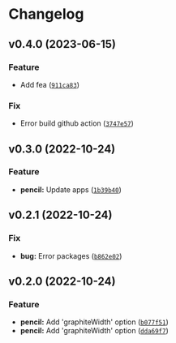 # Changelog

<!--next-version-placeholder-->

## v0.4.0 (2023-06-15)

### Feature

* Add fea ([`911ca83`](https://github.com/thuongnn/github-actions-learning-python/commit/911ca83dd87fb87d977b42eb4ceef4714d525452))

### Fix

* Error build github action ([`3747e57`](https://github.com/thuongnn/github-actions-learning-python/commit/3747e572016472fc2e374599565d0476e38f4a69))

## v0.3.0 (2022-10-24)
### Feature
* **pencil:** Update apps ([`1b39b40`](https://github.com/thuongnn/github-actions-learning-python/commit/1b39b40f13a289c6a6501e5ea708a76e41a92d58))

## v0.2.1 (2022-10-24)
### Fix
* **bug:** Error packages ([`b862e02`](https://github.com/thuongnn/github-actions-learning-python/commit/b862e02dc1d4f9b18769cd9e81ef4171d67f5dfc))

## v0.2.0 (2022-10-24)
### Feature
* **pencil:** Add 'graphiteWidth' option ([`b077f51`](https://github.com/thuongnn/github-actions-learning-python/commit/b077f517e7cc971985400a95fc946a36d8a58b26))
* **pencil:** Add 'graphiteWidth' option ([`dda69f7`](https://github.com/thuongnn/github-actions-learning-python/commit/dda69f79b011b6274bd97472e070cb4116508461))
